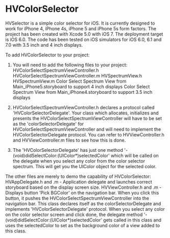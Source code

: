 HVColorSelector
===============

HVSelector is a simple color selector for iOS. It is currently designed to work for iPhone 4, iPhone 4s, iPhone 5 and iPhone 5s form factors. The project has been created with Xcode 5.0 with iOS 7. The deployment target is iOS 6.0. The code has been tested on iOS simulators for iOS 6.0, 6.1 and 7.0 with 3.5 inch and 4 inch displays.

To add HVColorSelector to your project:
1. You will need to add the following files to your project:
HVColorSelectSpectrumViewController.h
HVColorSelectSpectrumViewController.m
HVSpectrumView.h
HVSpectrumView.m
Color Select Spectrum View from Main_iPhone5.storyboard to support 4 inch displays
Color Select Spectrum View from Main_iPhone4.storyboard to support 3.5 inch displays

2. HVColorSelectSpectrumViewController.h declares a protocol called 'HVColorSelectorDelegate'. Your class which allocates, initializes and presents the HVColorSelectSpectrumViewController will have to be set as the 'colorSelectorDelegate' for HVColorSelectSpectrumViewController and will need to implement the HVColorSelectorDelegate protocol. You can refer to HVViewController.h and HVViewController.m files to see how this is done.

3. The 'HVColorSelectorDelegate' has just one method '-(void)didSelectColor:(UIColor*)selectedColor' which will be called on the delegate when you select any color from the color selector spectrum. This will get you the UIColor object for the selected color.

The other files are merely to demo the capability of HVColorSelector:
HVAppDelegate.h and .m - Application delegate and launches correct storyboard based on the display screen size.
HVViewController.h and .m - Displays button 'Pick BGColor' on the navigation bar. When you click this button, it pushes the HVColorSelectSpectrumViewController into the navigation bar. This class declares itself as the colorSelectorDelegate and implements 'HVColorSelectorDelegate' protocol. When you select any color on the color selector screen and click done, the delegate method '-(void)didSelectColor:(UIColor*)selectedColor' gets called in this class and uses the selectedColor to set as the background color of a view added to this class.  



